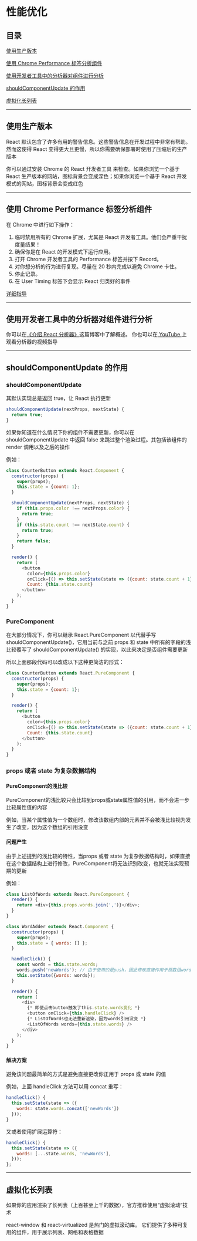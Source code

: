 # 性能优化

## 目录

[使用生产版本](#jump1)

[使用 Chrome Performance 标签分析组件](#jump2)

[使用开发者工具中的分析器对组件进行分析](#jump3)

[shouldComponentUpdate 的作用](#jump4)

[虚拟化长列表](#jump5)

---	

<span id="jump1"></span>

## 使用生产版本

React 默认包含了许多有用的警告信息。这些警告信息在开发过程中非常有帮助。然而这使得 React 变得更大且更慢，所以你需要确保部署时使用了压缩后的生产版本

你可以通过安装 Chrome 的 React 开发者工具 来检查。如果你浏览一个基于 React 生产版本的网站，图标背景会变成深色；如果你浏览一个基于 React 开发模式的网站，图标背景会变成红色

---

<span id="jump2"></span>

## 使用 Chrome Performance 标签分析组件

在 Chrome 中进行如下操作：

1. 临时禁用所有的 Chrome 扩展，尤其是 React 开发者工具。他们会严重干扰度量结果！
2. 确保你是在 React 的开发模式下运行应用。
3. 打开 Chrome 开发者工具的 Performance 标签并按下 Record。
4. 对你想分析的行为进行复现。尽量在 20 秒内完成以避免 Chrome 卡住。
5. 停止记录。
6. 在 User Timing 标签下会显示 React 归类好的事件

[详细指导](https://react.docschina.org/docs/optimizing-performance.html)

---

<span id="jump3"></span>

## 使用开发者工具中的分析器对组件进行分析

 你可以在[《介绍 React 分析器》](https://react.docschina.org/blog/2018/09/10/introducing-the-react-profiler.html#deep-dive-video)这篇博客中了解概述。 你也可以在[ YouTube ](https://www.youtube.com/watch?v=nySib7ipZdk)上观看分析器的视频指导

 ---

<span id="jump4"></span>

## shouldComponentUpdate 的作用

### shouldComponentUpdate

其默认实现总是返回 true，让 React 执行更新

```javascript
shouldComponentUpdate(nextProps, nextState) {
  return true;
}
```

如果你知道在什么情况下你的组件不需要更新，你可以在 shouldComponentUpdate 中返回 false 来跳过整个渲染过程。其包括该组件的 render 调用以及之后的操作

例如：

```javascript
class CounterButton extends React.Component {
  constructor(props) {
    super(props);
    this.state = {count: 1};
  }

  shouldComponentUpdate(nextProps, nextState) {
    if (this.props.color !== nextProps.color) {
      return true;
    }
    if (this.state.count !== nextState.count) {
      return true;
    }
    return false;
  }

  render() {
    return (
      <button
        color={this.props.color}
        onClick={() => this.setState(state => ({count: state.count + 1}))}>
        Count: {this.state.count}
      </button>
    );
  }
}
```

### PureComponent

在大部分情况下，你可以继承 React.PureComponent 以代替手写shouldComponentUpdate()，它用当前与之前 props 和 state 中所有的字段的浅比较覆写了 shouldComponentUpdate() 的实现，以此来决定是否组件需要更新

所以上面那段代码可以改成以下这种更简洁的形式：

```javascript
class CounterButton extends React.PureComponent {
  constructor(props) {
    super(props);
    this.state = {count: 1};
  }

  render() {
    return (
      <button
        color={this.props.color}
        onClick={() => this.setState(state => ({count: state.count + 1}))}>
        Count: {this.state.count}
      </button>
    );
  }
}
```

### props 或者 state 为复杂数据结构

#### PureComponent的浅比较

PureComponent的浅比较只会比较到props或state属性值的引用，而不会进一步比较属性值的内容

例如，当某个属性值为一个数组时，修改该数组内部的元素并不会被浅比较视为发生了改变，因为这个数组的引用没变

#### 问题产生

由于上述提到的浅比较的特性，当props 或者 state 为复杂数据结构时，如果直接在这个数据结构上进行修改，PureComponent将无法识别改变，也就无法实现预期的更新

例如：

```javascript
class ListOfWords extends React.PureComponent {
  render() {
    return <div>{this.props.words.join(',')}</div>;
  }
}

class WordAdder extends React.Component {
  constructor(props) {
    super(props);
    this.state = { words: [] };
  }

  handleClick() {
    const words = this.state.words;
    words.push('newWords'); // 由于使用的是push，因此修改直接作用于原数组words
    this.setState({words: words});
  }

  render() {
    return (
      <div>
        {* 即使点击button触发了this.state.words变化 *} 
        <button onClick={this.handleClick} />
        {* ListOfWords也无法重新渲染，因为words引用没变 *}
        <ListOfWords words={this.state.words} />
      </div>
    );
  }
}
```

#### 解决方案

避免该问题最简单的方式是避免直接更改你正用于 props 或 state 的值

例如，上面 handleClick 方法可以用 concat 重写：

```javascript
handleClick() {
  this.setState(state => ({
    words: state.words.concat(['newWords'])
  }));
}
```

又或者使用扩展运算符：

```javascript
handleClick() {
  this.setState(state => ({
    words: [...state.words, 'newWords'],
  }));
};
```

---

<span id="jump5"></span>

## 虚拟化长列表

如果你的应用渲染了长列表（上百甚至上千的数据），官方推荐使用“虚拟滚动”技术

react-window 和 react-virtualized 是热门的虚拟滚动库。 它们提供了多种可复用的组件，用于展示列表、网格和表格数据

